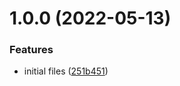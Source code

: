 # 1.0.0 (2022-05-13)


### Features

* initial files ([251b451](https://github.com/rfoel/base64-to-pdf/commit/251b451a96bca7a069bac805dd6d6a5717890d09))
